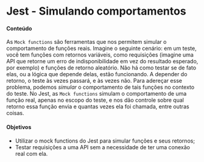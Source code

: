 # Jest - Simulando comportamentos

#### Conteúdo
As `Mock functions` são ferramentas que nos permitem simular o comportamento de funções reais.
Imagine o seguinte cenário: em um teste, você tem funções com retornos variáveis, como requisições (imagine uma API que retorne um erro de indisponibilidade em vez do resultado esperado, por exemplo) e funções de retorno aleatório. Não há como testar se de fato elas, ou a lógica que depende delas, estão funcionando. A depender do retorno, o teste às vezes passará, e às vezes não.
Para adereçar esse problema, podemos *simular* o comportamento de tais funções no contexto do teste. No Jest, as `Mock functions` simulam o comportamento de uma função real, apenas no escopo do teste, e nos dão controle sobre qual retorno essa função envia e quantas vezes ela foi chamada, entre outras coisas.

#### Objetivos
* Utilizar o mock functions do Jest para simular funções e seus retornos;
* Testar requisições a uma API sem a necessidade de ter uma conexão real com ela.
